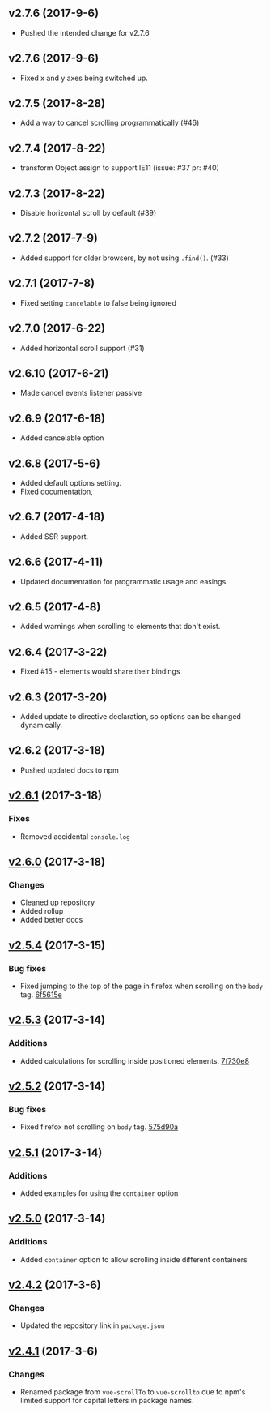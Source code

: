 ## v2.7.6 (2017-9-6)
- Pushed the intended change for v2.7.6

## v2.7.6 (2017-9-6)
- Fixed x and y axes being switched up.

## v2.7.5 (2017-8-28)
- Add a way to cancel scrolling programmatically (#46)

## v2.7.4 (2017-8-22)
- transform Object.assign to support IE11 (issue: #37 pr: #40)

## v2.7.3 (2017-8-22)
- Disable horizontal scroll by default (#39)

## v2.7.2 (2017-7-9)
- Added support for older browsers, by not using `.find()`. (#33)

## v2.7.1 (2017-7-8)
- Fixed setting `cancelable` to false being ignored

## v2.7.0 (2017-6-22)
- Added horizontal scroll support (#31) 

## v2.6.10 (2017-6-21)
- Made cancel events listener passive 

## v2.6.9 (2017-6-18)
- Added cancelable option

## v2.6.8 (2017-5-6)
- Added default options setting.
- Fixed documentation,

## v2.6.7 (2017-4-18)
- Added SSR support.

## v2.6.6 (2017-4-11)
- Updated documentation for programmatic usage and easings.

## v2.6.5 (2017-4-8)
- Added warnings when scrolling to elements that don't exist.

## v2.6.4 (2017-3-22)
- Fixed #15 - elements would share their bindings

## v2.6.3 (2017-3-20)
- Added update to directive declaration, so options can be changed dynamically.

## v2.6.2 (2017-3-18)
- Pushed updated docs to npm

## [v2.6.1](https://github.com/rigor789/vue-scrollto/commit/8b97dac5349546bef24e836787653a6124509a83) (2017-3-18)

### Fixes
- Removed accidental `console.log`

## [v2.6.0](https://github.com/rigor789/vue-scrollto/commit/c68fdd2632680fd78876047ea087ca7cbe9ae3c5) (2017-3-18)

### Changes
- Cleaned up repository
- Added rollup
- Added better docs

## [v2.5.4](https://github.com/rigor789/vue-scrollto/commit/919eb807bae8bf6eb201462d4f9923f7bc6c56b5) (2017-3-15)

### Bug fixes
- Fixed jumping to the top of the page in firefox when scrolling on the `body` tag. [6f5615e](https://github.com/rigor789/vue-scrollto/commit/6f5615ebe8602bf766e1401d33c6b1c24a961db2)
    
## [v2.5.3](https://github.com/rigor789/vue-scrollto/commit/1b6ee1380401545897f7403a720d75d97665c219) (2017-3-14)

### Additions
- Added calculations for scrolling inside positioned elements. [7f730e8](https://github.com/rigor789/vue-scrollto/commit/7f730e82cbe0d585aa7ebd783eaf9761bc4add28)
    
## [v2.5.2](https://github.com/rigor789/vue-scrollto/commit/d5aaf39b5c3584f40b298d1279d2a94a4dd9c940) (2017-3-14)

### Bug fixes
- Fixed firefox not scrolling on `body` tag. [575d90a](https://github.com/rigor789/vue-scrollto/commit/575d90ab3d60ae6fec9027fea1f72a3ffacd440b)

## [v2.5.1](https://github.com/rigor789/vue-scrollto/commit/e0970507d51529583e237aa4c69dcede4896af73) (2017-3-14)

### Additions
- Added examples for using the `container` option

## [v2.5.0](https://github.com/rigor789/vue-scrollto/commit/7abe2bb111964f173b003208c0f28eb3b6e209fd) (2017-3-14)

### Additions
- Added `container` option to allow scrolling inside different containers

## [v2.4.2](https://github.com/rigor789/vue-scrollto/commit/aa1cca9afc95adce564fbd976eca369aaa704917) (2017-3-6)

### Changes
- Updated the repository link in `package.json`

## [v2.4.1](https://github.com/rigor789/vue-scrollto/commit/bdbc6409c72ba0217348aa4cc5d9c93df9441a30) (2017-3-6)

### Changes
- Renamed package from `vue-scrollTo` to `vue-scrollto` due to npm's limited support for capital letters in package names.
